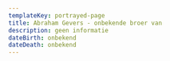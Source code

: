 ```yaml
---
templateKey: portrayed-page
title: Abraham Gevers - onbekende broer van
description: geen informatie
dateBirth: onbekend
dateDeath: onbekend
---
```

